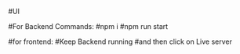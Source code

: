#UI

#For Backend Commands:
#npm i
#npm run start

#for frontend:
#Keep Backend running
#and then click on Live server
